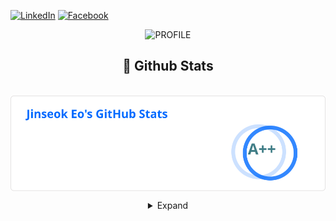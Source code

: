 [![LinkedIn](https://img.shields.io/badge/-LinkedIn-0077b5?style=round-square&logo=linkedin&logoColor=white&link=https://www.linkedin.com/in/jinseok-eo)](https://www.linkedin.com/in/jinseok-eo)
[![Facebook](https://img.shields.io/badge/-Facebook-1877f2?style=round-square&logo=facebook&logoColor=white&link=https://www.facebook.com/JinseokEo)](https://www.facebook.com/JinseokEo)

<div align="center">

![PROFILE](https://capsule-render.vercel.app/api?type=waving&height=120&text=&fontAlign=25&fontAlignY=40&color=gradient)
  
## 🧳 Github Stats

<p>&nbsp;<img align="center" src="./stats.svg" alt="biud436" /></p>
<details>
<summary>Expand</summary>
<img src="./github-metrics.svg">
</details>
  
</div>
